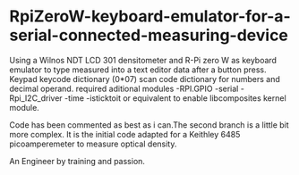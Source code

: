# RpiZeroW-keyboard-emulator-for-a-serial-connected-measuring-device
Using a Wilnos NDT LCD 301 densitometer and R-Pi zero W as keyboard emulator to type measured into a text editor data after a button press.
Keypad keycode dictionary (0*07) scan code dictionary for numbers and decimal operand.
required aditional modules 
-RPI.GPIO 
-serial
-Rpi_I2C_driver 
-time 
-isticktoit or equivalent to enable libcomposites kernel module.

Code has been commented as best as i can.The second branch is a little bit more complex. It is the initial code adapted for a Keithley 6485 picoamperemeter to measure optical density.

 An Engineer by training and passion.
 
